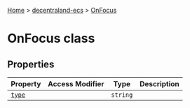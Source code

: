 [Home](./index) &gt; [decentraland-ecs](./decentraland-ecs.md) &gt; [OnFocus](./decentraland-ecs.onfocus.md)

# OnFocus class

## Properties

|  Property | Access Modifier | Type | Description |
|  --- | --- | --- | --- |
|  [`type`](./decentraland-ecs.onfocus.type.md) |  | `string` |  |

